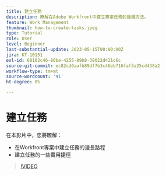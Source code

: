 ```yaml
---
title: 建立任務
description: 瞭解在Adobe Workfront中建立專案任務的幾種方法。
feature: Work Management
thumbnail: how-to-create-tasks.jpeg
type: Tutorial
role: User
level: Beginner
last-substantial-update: 2023-05-15T00:00:00Z
jira: KT-10151
exl-id: 68102c46-80be-4255-89b8-38022d421c6c
source-git-commit: ec82cd0aafb89df7b3c46eb716faf3a25cd438a2
workflow-type: tm+mt
source-wordcount: '41'
ht-degree: 0%

---
```


# 建立任務

在本影片中，您將瞭解：

* 在Workfront專案中建立任務的漫長路程
* 建立任務的一些實用捷徑

>[!VIDEO](https://video.tv.adobe.com/v/3419372/?quality=12&learn=on)
